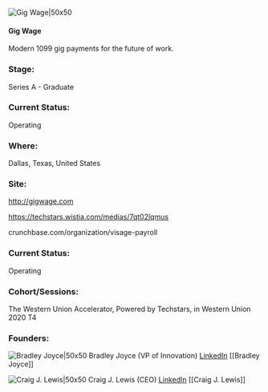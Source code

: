 

![Gig Wage|50x50](https://apimg.techstars.com/connect/images/image_files/5f11df62a36c111b22000013/original/gigwage_badge-06.png)

#### Gig Wage
Modern 1099 gig payments for the future of work.

### Stage: 
Series A - Graduate 

### Current Status: 
Operating

### Where:
Dallas, Texas, United States

### Site:
http://gigwage.com

https://techstars.wistia.com/medias/7qt02lqmus

crunchbase.com/organization/visage-payroll

### Current Status: 
Operating

### Cohort/Sessions: 
The Western Union Accelerator, Powered by Techstars, in Western Union 2020 T4

### Founders: 

![Bradley Joyce|50x50](https://apimg.techstars.com/connect/images/image_files/5f04adc734a60d0167000034/original/bradley.jpg) Bradley Joyce (VP of Innovation) [LinkedIn](https://linkedin.com/in/bradleyjoyce) [[Bradley Joyce]]

![Craig J. Lewis|50x50](https://s3.amazonaws.com/f6s-public/profiles/691110_th2.jpg) Craig J. Lewis (CEO) [LinkedIn](https://linkedin.com/in/mrfutureofwork) [[Craig J. Lewis]]


